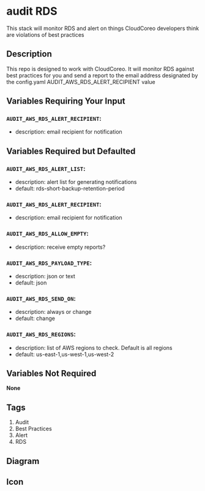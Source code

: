 audit RDS
============================
This stack will monitor RDS and alert on things CloudCoreo developers think are violations of best practices


## Description

This repo is designed to work with CloudCoreo. It will monitor RDS against best practices for you and send a report to the email address designated by the config.yaml AUDIT_AWS_RDS_ALERT_RECIPIENT value

## Variables Requiring Your Input

### `AUDIT_AWS_RDS_ALERT_RECIPIENT`:
  * description: email recipient for notification

## Variables Required but Defaulted

### `AUDIT_AWS_RDS_ALERT_LIST`:
  * description: alert list for generating notifications
  * default: rds-short-backup-retention-period

### `AUDIT_AWS_RDS_ALERT_RECIPIENT`:
  * description: email recipient for notification

### `AUDIT_AWS_RDS_ALLOW_EMPTY`:
  * description: receive empty reports?

### `AUDIT_AWS_RDS_PAYLOAD_TYPE`:
  * description: json or text
  * default: json

### `AUDIT_AWS_RDS_SEND_ON`:
  * description: always or change
  * default: change

### `AUDIT_AWS_RDS_REGIONS`:
  * description: list of AWS regions to check. Default is all regions
  * default: us-east-1,us-west-1,us-west-2

## Variables Not Required

**None**

## Tags

1. Audit
1. Best Practices
1. Alert
1. RDS

## Diagram



## Icon



